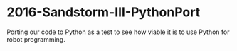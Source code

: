 # 2016-Sandstorm-III-PythonPort
Porting our code to Python as a test to see how viable it is to use Python for robot programming.
